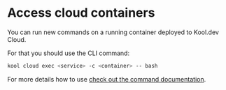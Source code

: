 # Access cloud containers

You can run new commands on a running container deployed to Kool.dev Cloud.

For that you should use the CLI command:

```bash
kool cloud exec <service> -c <container> -- bash
```

For more details how to use [check out the command documentation]().